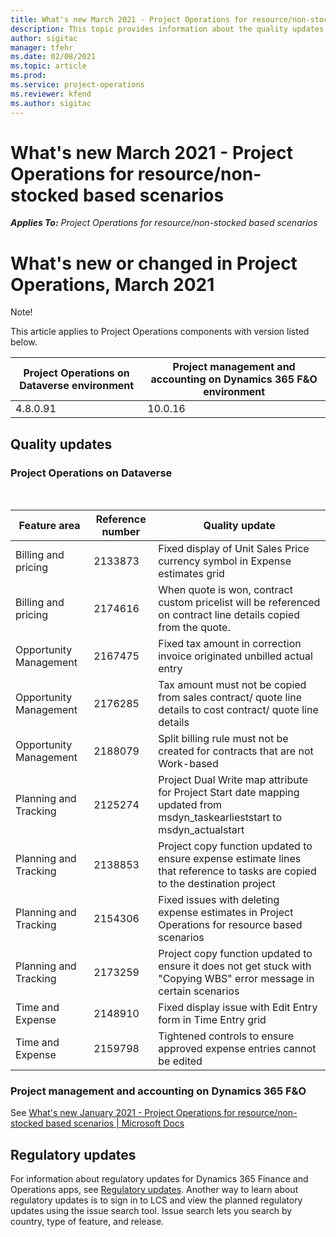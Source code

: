 ```yaml
---
title: What's new March 2021 - Project Operations for resource/non-stocked based scenarios
description: This topic provides information about the quality updates available in the March 2021 release of Project Operations for resource/non-stocked based scenarios.
author: sigitac
manager: tfehr
ms.date: 02/08/2021
ms.topic: article
ms.prod:
ms.service: project-operations
ms.reviewer: kfend 
ms.author: sigitac
---
```


# What's new March 2021 - Project Operations for resource/non-stocked based scenarios

_**Applies To:** Project Operations for resource/non-stocked based scenarios_

# What&#39;s new or changed in Project Operations, March 2021

Note!

This article applies to Project Operations components with version listed below.

| Project Operations on Dataverse environment | Project management and accounting on Dynamics 365 F&amp;O environment |
| --- | --- |
| 4.8.0.91 | 10.0.16 |

## Quality updates

### Project Operations on Dataverse

­­­­

| **Feature area** | **Reference number** | **Quality update** |
| --- | --- | --- |
| Billing and pricing | 2133873 | Fixed display of Unit Sales Price currency symbol in Expense estimates grid |
| Billing and pricing | 2174616 | When quote is won, contract custom pricelist will be referenced on contract line details copied from the quote. |
| Opportunity Management | 2167475 | Fixed tax amount in correction invoice originated unbilled actual entry |
| Opportunity Management | 2176285 | Tax amount must not be copied from sales contract/ quote line details to cost contract/ quote line details |
| Opportunity Management | 2188079 | Split billing rule must not be created for contracts that are not Work-based |
| Planning and Tracking | 2125274 | Project Dual Write map attribute for Project Start date mapping updated from msdyn\_taskearlieststart to msdyn\_actualstart |
| Planning and Tracking | 2138853 | Project copy function updated to ensure expense estimate lines that reference to tasks are copied to the destination project |
| Planning and Tracking | 2154306 | Fixed issues with deleting expense estimates in Project Operations for resource based scenarios |
| Planning and Tracking | 2173259 | Project copy function updated to ensure it does not get stuck with &quot;Copying WBS&quot; error message in certain scenarios |
| Time and Expense | 2148910 | Fixed display issue with Edit Entry form in Time Entry grid |
| Time and Expense | 2159798 | Tightened controls to ensure approved expense entries cannot be edited |

### Project management and accounting on Dynamics 365 F&amp;O

See [What&#39;s new January 2021 - Project Operations for resource/non-stocked based scenarios | Microsoft Docs](https://docs.microsoft.com/en-us/dynamics365/project-operations/whats-new/whats-new-jan-2021-resource-based)

##

## Regulatory updates

For information about regulatory updates for Dynamics 365 Finance and Operations apps, see [Regulatory updates](https://docs.microsoft.com/en-us/dynamics365/finance/localizations/regulatory-updates). Another way to learn about regulatory updates is to sign in to LCS and view the planned regulatory updates using the issue search tool. Issue search lets you search by country, type of feature, and release.
